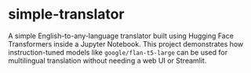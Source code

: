 # simple-translator
A simple English-to-any-language translator built using Hugging Face Transformers inside a Jupyter Notebook. This project demonstrates how instruction-tuned models like `google/flan-t5-large` can be used for multilingual translation without needing a web UI or Streamlit.

